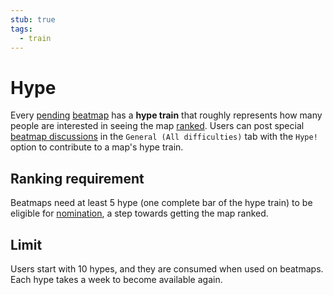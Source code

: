 ```yaml
---
stub: true
tags:
  - train
---
```


# Hype

Every [pending](/wiki/Beatmap/Category#work-in-progress-and-pending) [beatmap](/wiki/Beatmap) has a **hype train** that roughly represents how many people are interested in seeing the map [ranked](/wiki/Beatmap/Category#ranked). Users can post special [beatmap discussions](/wiki/Beatmap_discussion) in the `General (All difficulties)` tab with the `Hype!` option to contribute to a map's hype train.

## Ranking requirement

Beatmaps need at least 5 hype (one complete bar of the hype train) to be eligible for [nomination](/wiki/Beatmap_ranking_procedure#nominations), a step towards getting the map ranked.

## Limit

Users start with 10 hypes, and they are consumed when used on beatmaps. Each hype takes a week to become available again.

<!-- TODO: images of the beatmap page and the modding page -->
